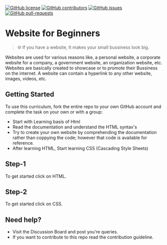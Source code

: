 <!--                   INFO        -->
[![GitHub license](https://img.shields.io/github/license/liet-csm/Workshop-website.svg)](https://github.com/liet-csm/Workshop-website/blob/main/LICENCE)
[![GitHub contributors](https://img.shields.io/github/contributors/liet-csm/Workshop-website.svg)](https://GitHub.com/liet-csm/Workshop-website/graphs/contributors/)
[![GitHub issues](https://img.shields.io/github/issues/liet-csm/Workshop-website.svg)](https://GitHub.com/liet-csm/Workshop-website/issues/)
[![GitHub pull-requests](https://img.shields.io/github/issues-pr/liet-csm/Workshop-website.svg)](https://GitHub.com/liet-csm/Workshop-website/pulls/)

# Website for Beginners

> 🌐 If you have a website, It makes your small bussiness look big.

Websites are used for various reasons like, a personal website, a corporate website for a company, a government website, an organization website, etc. Websites are basically created to showcase or to promote their Bussiness on the internet. A website can contain a hyperlink to any other website, images, videos, etc.

## Getting Started

To use this curriculum, fork the entire repo to your own GitHub account and complete the task on your own or with a group:

- Start with Learning basis of Html
- Read the documentation and understand the HTML syntax's
- Try to create your own website by comprehending the documentation rather than coppying the code; however that code is available for reference.
- After learning HTML, Start learning CSS (Cascading Style Sheets)

## Step-1
To get started click on HTML.

## Step-2
To get started click on CSS.


## Need help?

- Visit the Discussion Board and post you're queries.
- If you want to contribute to this repo read the contribution guideline.
